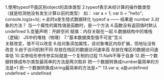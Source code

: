 1.使用typeof不能区别object的具体类型
2.typeof表示未经计算的操作数类型 （就是检测他没有发生计算以前的类型）
  如： var a = 1;
       var b = "hello";
       console.log(a+b);  ←此时a发生隐式数据转化
       typeof a   —— 结果是 number
3.对象的方法？
  当一个属性的属性值是函数时，是一个方法
4.函数没有返回值时默认undefined
5.变量声明：开辟空间   赋值：内存关联在一起
6.数据结构中的堆栈（逻辑）
  JS中的堆栈（物理）
7.“基本数据类型值不可变”含义  
   关联改变，值不可以改变
8.给对象添加属性，该对象堆区内存扩展，但地址没有改变
9.由于访问机制不同
  存放在栈区的数据访问速率高
  存放在堆区的数据访问速率低
10.实参给形参传参实际就是一个复制的过程
11.NaN不等于自身
12.把一个数据转换成布尔类型最简单的方法是两次取非
   把一个数据转换成number最简单的方法是*1
   把一个数据转换成string最简单的方法是+“”
13.var a;   a是undefined   undefined = undefined







